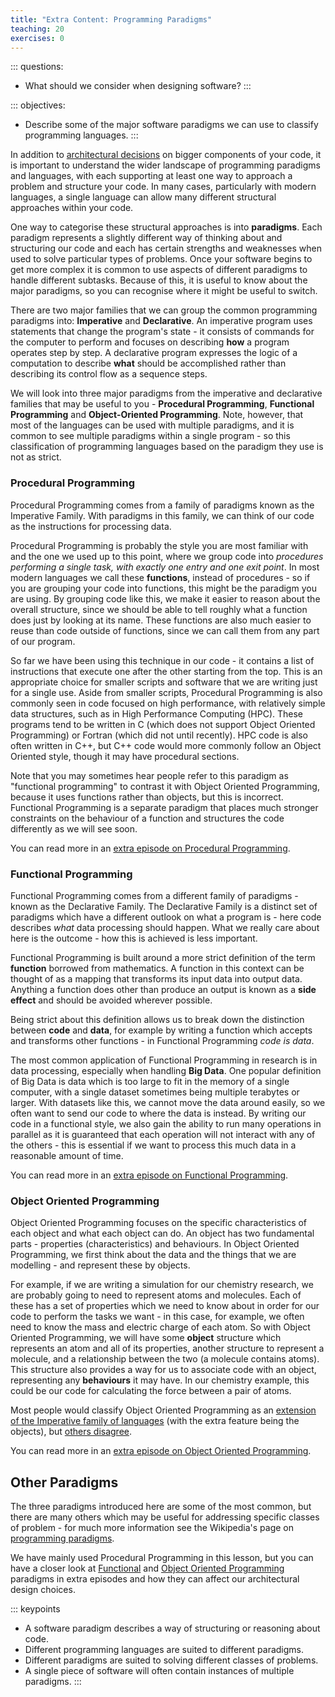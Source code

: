 ```yaml
---
title: "Extra Content: Programming Paradigms"
teaching: 20
exercises: 0
---
```



::: questions: 
- What should we consider when designing software?
:::

::: objectives: 
- Describe some of the major software paradigms we can use to classify programming languages.
:::


In addition to [architectural decisions](../learners/software-architecture-extra.md) on bigger components of your code, it is important
to understand the wider landscape of programming paradigms and languages,
with each supporting at least one way to approach a problem and structure your code.
In many cases, particularly with modern languages,
a single language can allow many different structural approaches within your code.

One way to categorise these structural approaches is into **paradigms**.
Each paradigm represents a slightly different way of thinking about and structuring our code
and each has certain strengths and weaknesses when used to solve particular types of problems.
Once your software begins to get more complex
it is common to use aspects of different paradigms to handle different subtasks.
Because of this, it is useful to know about the major paradigms,
so you can recognise where it might be useful to switch.

There are two major families that we can group the common programming paradigms into:
**Imperative** and **Declarative**.
An imperative program uses statements that change the program's state -
it consists of commands for the computer to perform
and focuses on describing **how** a program operates step by step.
A declarative program expresses the logic of a computation
to describe **what** should be accomplished
rather than describing its control flow as a sequence steps.

We will look into three major paradigms
from the imperative and declarative families that may be useful to you -
**Procedural Programming**, **Functional Programming** and **Object-Oriented Programming**.
Note, however, that most of the languages can be used with multiple paradigms,
and it is common to see multiple paradigms within a single program -
so this classification of programming languages based on the paradigm they use is not as strict.

### Procedural Programming

Procedural Programming comes from a family of paradigms known as the Imperative Family.
With paradigms in this family, we can think of our code as the instructions for processing data.

Procedural Programming is probably the style you are most familiar with
and the one we used up to this point,
where we group code into
*procedures performing a single task, with exactly one entry and one exit point*.
In most modern languages we call these **functions**, instead of procedures -
so if you are grouping your code into functions, this might be the paradigm you are using.
By grouping code like this, we make it easier to reason about the overall structure,
since we should be able to tell roughly what a function does just by looking at its name.
These functions are also much easier to reuse than code outside of functions,
since we can call them from any part of our program.

So far we have been using this technique in our code -
it contains a list of instructions that execute one after the other starting from the top.
This is an appropriate choice for smaller scripts and software
that we are writing just for a single use.
Aside from smaller scripts, Procedural Programming is also commonly seen
in code focused on high performance, with relatively simple data structures,
such as in High Performance Computing (HPC).
These programs tend to be written in C (which does not support Object Oriented Programming)
or Fortran (which did not until recently).
HPC code is also often written in C++,
but C++ code would more commonly follow an Object Oriented style,
though it may have procedural sections.

Note that you may sometimes hear people refer to this paradigm as "functional programming"
to contrast it with Object Oriented Programming,
because it uses functions rather than objects,
but this is incorrect.
Functional Programming is a separate paradigm that
places much stronger constraints on the behaviour of a function
and structures the code differently as we will see soon.

You can read more in an [extra episode on Procedural Programming](../learners/procedural-programming.md).

### Functional Programming

Functional Programming comes from a different family of paradigms -
known as the Declarative Family.
The Declarative Family is a distinct set of paradigms
which have a different outlook on what a program is -
here code describes *what* data processing should happen.
What we really care about here is the outcome - how this is achieved is less important.

Functional Programming is built around
a more strict definition of the term **function** borrowed from mathematics.
A function in this context can be thought of as
a mapping that transforms its input data into output data.
Anything a function does other than produce an output is known as a **side effect**
and should be avoided wherever possible.

Being strict about this definition allows us to
break down the distinction between **code** and **data**,
for example by writing a function which accepts and transforms other functions -
in Functional Programming *code is data*.

The most common application of Functional Programming in research is in data processing,
especially when handling **Big Data**.
One popular definition of Big Data is
data which is too large to fit in the memory of a single computer,
with a single dataset sometimes being multiple terabytes or larger.
With datasets like this, we cannot move the data around easily,
so we often want to send our code to where the data is instead.
By writing our code in a functional style,
we also gain the ability to run many operations in parallel
as it is guaranteed that each operation will not interact with any of the others -
this is essential if we want to process this much data in a reasonable amount of time.

You can read more in an [extra episode on Functional Programming](../learners/functional-programming.md).

### Object Oriented Programming

Object Oriented Programming focuses on the specific characteristics of each object
and what each object can do.
An object has two fundamental parts - properties (characteristics) and behaviours.
In Object Oriented Programming,
we first think about the data and the things that we are modelling - and represent these by objects.

For example, if we are writing a simulation for our chemistry research,
we are probably going to need to represent atoms and molecules.
Each of these has a set of properties which we need to know about
in order for our code to perform the tasks we want -
in this case, for example, we often need to know the mass and electric charge of each atom.
So with Object Oriented Programming,
we will have some **object** structure which represents an atom and all of its properties,
another structure to represent a molecule,
and a relationship between the two (a molecule contains atoms).
This structure also provides a way for us to associate code with an object,
representing any **behaviours** it may have.
In our chemistry example, this could be our code for calculating the force between a pair of atoms.

Most people would classify Object Oriented Programming as an
[extension of the Imperative family of languages](https://www.digitalocean.com/community/tutorials/functional-imperative-object-oriented-programming-comparison)
(with the extra feature being the objects), but
[others disagree](https://stackoverflow.com/questions/38527078/what-is-the-difference-between-imperative-and-object-oriented-programming).

You can read more in an [extra episode on Object Oriented Programming](../learners/object-oriented-programming.md).

## Other Paradigms

The three paradigms introduced here are some of the most common,
but there are many others which may be useful for addressing specific classes of problem -
for much more information see the Wikipedia's page on
[programming paradigms](https://en.wikipedia.org/wiki/Programming_paradigm).

We have mainly used Procedural Programming in this lesson, but you can
have a closer look at [Functional](../learners/functional-programming.md) and
[Object Oriented Programming](../learners/object-oriented-programming.md) paradigms
in extra episodes and how they can affect our architectural design choices.


::: keypoints
- A software paradigm describes a way of structuring or reasoning about code.
- Different programming languages are suited to different paradigms.
- Different paradigms are suited to solving different classes of problems.
- A single piece of software will often contain instances of multiple paradigms.
:::

